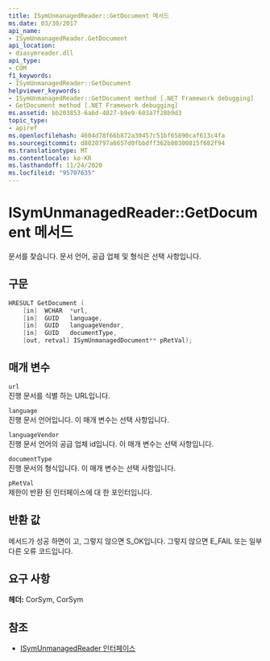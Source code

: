 ```yaml
---
title: ISymUnmanagedReader::GetDocument 메서드
ms.date: 03/30/2017
api_name:
- ISymUnmanagedReader.GetDocument
api_location:
- diasymreader.dll
api_type:
- COM
f1_keywords:
- ISymUnmanagedReader::GetDocument
helpviewer_keywords:
- ISymUnmanagedReader::GetDocument method [.NET Framework debugging]
- GetDocument method [.NET Framework debugging]
ms.assetid: bb203853-6a6d-4027-b9e9-603a7f28b9d3
topic_type:
- apiref
ms.openlocfilehash: 4604d78f66b872a30457c51bf65890caf613c4fa
ms.sourcegitcommit: d8020797a6657d0fbbdff362b80300815f682f94
ms.translationtype: MT
ms.contentlocale: ko-KR
ms.lasthandoff: 11/24/2020
ms.locfileid: "95707635"
---
```

# <a name="isymunmanagedreadergetdocument-method"></a>ISymUnmanagedReader::GetDocument 메서드

문서를 찾습니다. 문서 언어, 공급 업체 및 형식은 선택 사항입니다.  
  
## <a name="syntax"></a>구문  
  
```cpp  
HRESULT GetDocument (  
    [in]  WCHAR  *url,  
    [in]  GUID   language,  
    [in]  GUID   languageVendor,  
    [in]  GUID   documentType,  
    [out, retval] ISymUnmanagedDocument** pRetVal);  
```  
  
## <a name="parameters"></a>매개 변수  

 `url`  
 진행 문서를 식별 하는 URL입니다.  
  
 `language`  
 진행 문서 언어입니다. 이 매개 변수는 선택 사항입니다.  
  
 `languageVendor`  
 진행 문서 언어의 공급 업체 id입니다. 이 매개 변수는 선택 사항입니다.  
  
 `documentType`  
 진행 문서의 형식입니다. 이 매개 변수는 선택 사항입니다.  
  
 `pRetVal`  
 제한이 반환 된 인터페이스에 대 한 포인터입니다.  
  
## <a name="return-value"></a>반환 값  

 메서드가 성공 하면이 고, 그렇지 않으면 S_OK입니다. 그렇지 않으면 E_FAIL 또는 일부 다른 오류 코드입니다.  
  
## <a name="requirements"></a>요구 사항  

 **헤더:** CorSym, CorSym  
  
## <a name="see-also"></a>참조

- [ISymUnmanagedReader 인터페이스](isymunmanagedreader-interface.md)
